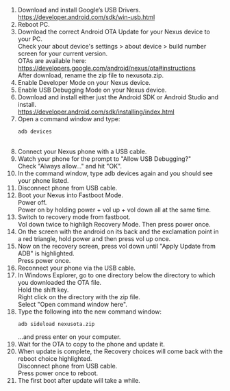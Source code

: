 01. Download and install Google’s USB Drivers.<br/>
    https://developer.android.com/sdk/win-usb.html
02. Reboot PC.
03. Download the correct Android OTA Update for your Nexus device to your PC.<br/>
    Check your about device's settings > about device > build number screen for your current version.<br/>
    OTAs are available here:  https://developers.google.com/android/nexus/ota#instructions<br/>
    After download, rename the zip file to nexusota.zip.
04. Enable Developer Mode on your Nexus device.
05. Enable USB Debugging Mode on your Nexus device.
06. Download and install either just the Android SDK or Android Studio and install.<br/>
    https://developer.android.com/sdk/installing/index.html
07. Open a command window and type:<br/>
    ```
    adb devices
    ```
    <br/>
08. Connect your Nexus phone with a USB cable.
09. Watch your phone for the prompt to "Allow USB Debugging?"<br/>
    Check "Always allow..." and hit "OK".
10. In the command window, type adb devices again and you should see your phone listed.
11. Disconnect phone from USB cable.
12. Boot your Nexus into Fastboot Mode.<br/>
    Power off.<br/>
    Power on by holding power + vol up + vol down all at the same time.
13. Switch to recovery mode from fastboot.<br/>
    Vol down twice to highligh Recovery Mode.  Then press power once.
14. On the screen with the android on its back and the exclamation point in a red triangle, hold power and then press vol up once.
15. Now on the recovery screen, press vol down until "Apply Update from ADB" is highlighted.<br/>
    Press power once.
16. Reconnect your phone via the USB cable.
17. In Windows Explorer, go to one directory below the directory to which you downloaded the OTA file.<br/>
    Hold the shift key.<br/>
    Right click on the directory with the zip file.<br/>
    Select "Open command window here".
18. Type the following into the new command window:<br/>
    ```
    adb sideload nexusota.zip
    ```
    ...and press enter on your computer.
19. Wait for the OTA to copy to the phone and update it.
20. When update is complete, the Recovery choices will come back with the reboot choice highlighted.<br/>
    Disconnect phone from USB cable.<br/>
    Press power once to reboot.
21. The first boot after update will take a while.

